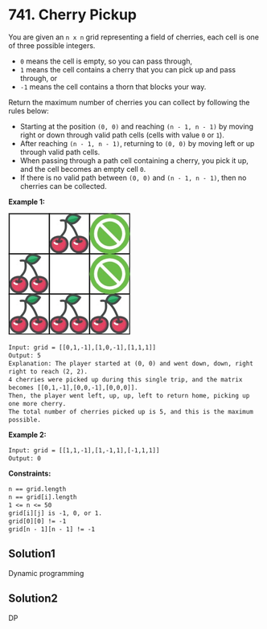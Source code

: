 # 741. Cherry Pickup

You are given an ```n x n``` grid representing a field of cherries, each cell is one of three possible integers.

- ```0``` means the cell is empty, so you can pass through,
- ```1``` means the cell contains a cherry that you can pick up and pass through, or
- ```-1``` means the cell contains a thorn that blocks your way.

Return the maximum number of cherries you can collect by following the rules below:

- Starting at the position ```(0, 0)``` and reaching ```(n - 1, n - 1)``` by moving right or down through valid path cells (cells with value ```0``` or ```1```).
- After reaching ```(n - 1, n - 1)```, returning to ```(0, 0)``` by moving left or up through valid path cells.
- When passing through a path cell containing a cherry, you pick it up, and the cell becomes an empty cell ```0```.
- If there is no valid path between ```(0, 0)``` and ```(n - 1, n - 1)```, then no cherries can be collected.

__Example 1:__

![Example 1](https://github.com/BASARANOMO/leetcode-python/blob/main/solutions/Hard/741.%20Cherry%20Pickup/grid.jpg)

```
Input: grid = [[0,1,-1],[1,0,-1],[1,1,1]]
Output: 5
Explanation: The player started at (0, 0) and went down, down, right right to reach (2, 2).
4 cherries were picked up during this single trip, and the matrix becomes [[0,1,-1],[0,0,-1],[0,0,0]].
Then, the player went left, up, up, left to return home, picking up one more cherry.
The total number of cherries picked up is 5, and this is the maximum possible.
```

__Example 2:__

```
Input: grid = [[1,1,-1],[1,-1,1],[-1,1,1]]
Output: 0
```

__Constraints:__

```
n == grid.length
n == grid[i].length
1 <= n <= 50
grid[i][j] is -1, 0, or 1.
grid[0][0] != -1
grid[n - 1][n - 1] != -1
```

## Solution1

Dynamic programming

## Solution2

DP
